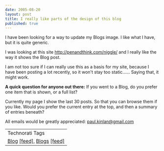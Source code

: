 ```yaml
---
date: 2005-08-20
layout: post
title: I really like parts of the design of this blog
published: true
---
```

I have been looking for a way to update my Blogs image. I like what I have, but it is quite generic.<p />I was looking at this site <a href="http://penandthink.com/niggle/">http://penandthink.com/niggle/</a> and I really like the way it shows the Blog post.<p />I am not too sure if I can really use this as a basis for my site, because I have been posting a lot recently, so it won't stay too static...... Saying that, it might work.<p /><strong>A quick question for anyone out there:</strong>  If you went to a Blog, do you prefer one item that is shown, or a full list?<p />Currently my page I show the last 30 posts.  So that you can browse them if you like.  Would you prefer the current entry at the top, and then a summary of entries beneath?<p />All emails would be greatly appreciated:  <a href="mailto:paul.kinlan@gmail.com">paul.kinlan@gmail.com</a><p /><table class="TechnoratiHead TagHeader">
<tr><td>Technorati Tags</td></tr>
<tr class="Technorati"><td>
<a href="http://www.technorati.com/tag/Blog" class="Tag" rel="tag">Blog</a> <a href="http://feeds.technorati.com/feed/posts/tag/Blog" class="Tag">[feed]</a>, <a href="http://www.technorati.com/tag/Blogs" class="Tag" rel="tag">Blogs</a> <a href="http://feeds.technorati.com/feed/posts/tag/Blogs" class="Tag">[feed]</a>
</td></tr>
</table><div class="blogger-post-footer"><img class="posterous_download_image" src="https://blogger.googleusercontent.com/tracker/8109338-112453640160164824?l=www.kinlan.co.uk%2Findex.html" height="1" alt="" width="1" /></div>

